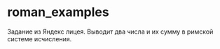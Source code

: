 # roman_examples
Задание из Яндекс лицея. Выводит два числа и их сумму в римской системе исчисления.
